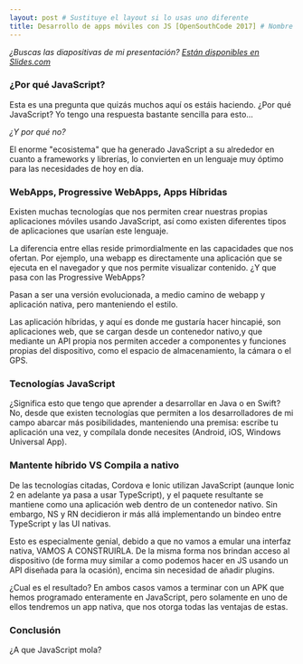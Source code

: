 ```yaml
---
layout: post # Sustituye el layout si lo usas uno diferente
title: Desarrollo de apps móviles con JS [OpenSouthCode 2017] # Nombre generado automáticamente
---
```


_¿Buscas las diapositivas de mi presentación?_ [_Están disponibles en Slides.com_](http://slides.com/juanjosalvador/desarrollo-de-apps-con-javascript)

### ¿Por qué JavaScript?

Esta es una pregunta que quizás muchos aquí os estáis haciendo. ¿Por qué JavaScript? 
Yo tengo una respuesta bastante sencilla para esto...

   <cite>¿Y por qué no?<cite>

El enorme "ecosistema" que ha generado JavaScript a su alrededor en cuanto a frameworks
y librerías, lo convierten en un lenguaje muy óptimo para las necesidades de hoy en día.

### WebApps, Progressive WebApps, Apps Híbridas

Existen muchas tecnologías que nos permiten crear nuestras propias aplicaciones móviles usando JavaScript,
así como existen diferentes tipos de aplicaciones que usarían este lenguaje.

La diferencia entre ellas reside primordialmente en las capacidades que nos ofertan. 
Por ejemplo, una webapp es directamente una aplicación que se ejecuta en el navegador 
y que nos permite visualizar contenido. ¿Y que pasa con las Progressive WebApps? 

Pasan a ser una versión evolucionada, a medio camino de webapp y aplicación nativa,
pero manteniendo el estilo.

Las aplicación híbridas, y aquí es donde me gustaría hacer hincapié, son aplicaciones
web, que se cargan desde un contenedor nativo,y que mediante un API propia nos permiten
acceder a componentes y funciones propias del dispositivo, como el espacio de almacenamiento,
la cámara o el GPS.

### Tecnologías JavaScript

¿Significa esto que tengo que aprender a desarrollar en Java o en Swift? 
No, desde que existen tecnologías que permiten a los desarrolladores de mi campo
abarcar más posibilidades, manteniendo una premisa: escribe tu aplicación una vez,
y compílala donde necesites (Android, iOS, Windows Universal App).

### Mantente híbrido VS Compila a nativo

De las tecnologías citadas, Cordova e Ionic utilizan JavaScript (aunque Ionic 2 en adelante ya pasa a usar TypeScript), y el paquete resultante se mantiene como una aplicación web dentro de un contenedor nativo. Sin embargo, NS y RN decidieron ir más allá implementando un bindeo entre TypeScript y las UI nativas.

Esto es especialmente genial, debido a que no vamos a emular una interfaz nativa, VAMOS A CONSTRUIRLA. De la misma forma nos brindan acceso al dispositivo (de forma muy similar a como podemos hacer en JS usando un API diseñada para la ocasión), encima sin necesidad de añadir plugins.

¿Cual es el resultado? En ambos casos vamos a terminar con un APK que hemos programado enteramente en JavaScript, pero solamente en uno de ellos tendremos un app nativa, que nos otorga todas las ventajas de estas.

### Conclusión

¿A que JavaScript mola?